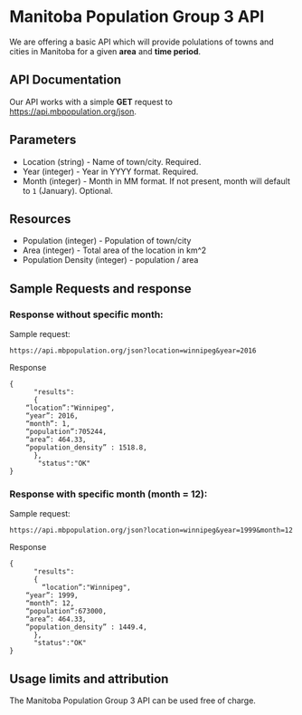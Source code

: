 # Manitoba Population Group 3 API
We are offering a basic API which will provide polulations of towns and cities in Manitoba for a given **area** and **time period**.

## API Documentation
Our API works with a simple **GET** request to https://api.mbpopulation.org/json.

## Parameters
* Location (string) - Name of town/city. Required.
* Year (integer) - Year in YYYY format. Required.
* Month (integer) - Month in MM format. If not present, month will default to ```1``` (January). Optional.

## Resources
* Population (integer) - Population of town/city
* Area (integer) - Total area of the location in km^2
* Population Density (integer) - population / area

## Sample Requests and response
### Response without specific month:
Sample request:
```
https://api.mbpopulation.org/json?location=winnipeg&year=2016
```

Response

```
{
      "results":
      {
	“location”:"Winnipeg",
	“year”: 2016,
	“month”: 1,
	“population”:705244,
	“area”: 464.33,
	“population_density” : 1518.8,
      },
       "status":"OK"
}
```

### Response with specific month (month = 12):
Sample request:
``` 
https://api.mbpopulation.org/json?location=winnipeg&year=1999&month=12 
```

Response

```
{
      "results":
      {
       	“location”:"Winnipeg",
	“year”: 1999,
	“month”: 12,
	“population”:673000,
	“area”: 464.33,
	“population_density” : 1449.4,
      },
      "status":"OK"
}
```

## Usage limits and attribution
The Manitoba Population Group 3 API can be used free of charge. 

